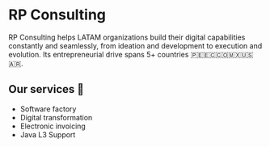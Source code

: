 # RP Consulting
RP Consulting helps LATAM organizations build their digital capabilities constantly and seamlessly, from ideation and development to execution and evolution. Its entrepreneurial drive spans 5+ countries 🇵🇪🇪🇨🇨🇴🇲🇽🇺🇸🇦🇷.

## Our services 🚀
- Software factory
- Digital transformation
- Electronic invoicing
- Java L3 Support
